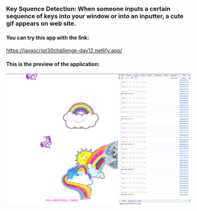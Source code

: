 ### Key Squence Detection: When someone inputs a certain sequence of keys into your window or into an inputter, a cute gif appears on web site.


#### You can try this app with the link:
https://javascript30challenge-day12.netlify.app/

#### This is the preview of the application:
![Screenshot of deployed app](img/cornify.png)
